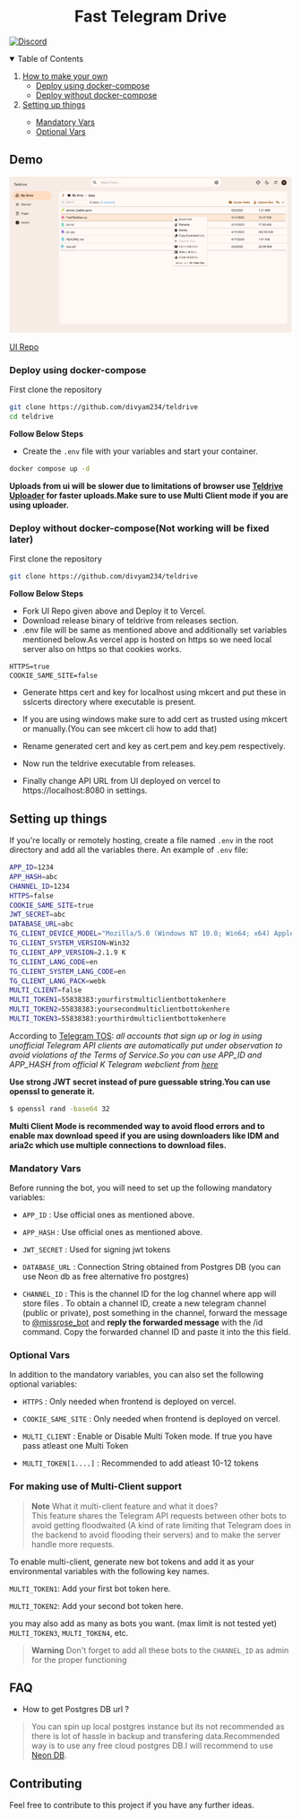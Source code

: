 <h1 align="center"> Fast Telegram Drive</h1>

[![Discord](https://img.shields.io/discord/1142377485737148479?label=discord&logo=discord&style=flat-square&logoColor=white)](https://discord.gg/hfTUKGU2C6)

 
<details open="open">
  <summary>Table of Contents</summary>
  <ol>
    <li>
      <a href="#how-to-make-your-own">How to make your own</a>
      <ul>
        <li><a href="#deploy-using-docker-compose">Deploy using docker-compose</a></li>
       <li><a href="#deploy-without-docker-compose">Deploy without docker-compose</a></li>
      </ul>
    </li>
    <li><a href="#setting-up-things">Setting up things</a></li>
    <ul>
      <li><a href="#mandatory-vars">Mandatory Vars</a></li>
      <li><a href="#optional-vars">Optional Vars</a></li>
    </ul>
  </ol>
</details>

## Demo

![demo](./public/demo.png)

[UI Repo ](https://github.com/divyam234/teldrive-ui)

### Deploy using docker-compose
First clone the repository
```sh
git clone https://github.com/divyam234/teldrive
cd teldrive
```


**Follow Below Steps**

- Create the `.env` file with your variables and start your container.

```sh
docker compose up -d
```

**Uploads from ui will be slower due to limitations of browser use [Teldrive Uploader](https://github.com/divyam234/teldrive-upload) for faster uploads.Make sure to use Multi Client mode if you are using uploader.**

### Deploy without docker-compose(Not working will be fixed later)
First clone the repository
```sh
git clone https://github.com/divyam234/teldrive

```
**Follow Below Steps**

- Fork UI Repo given above and Deploy it to Vercel.
- Download release binary of teldrive from releases section.
- .env file will be same as mentioned above and additionally set variables mentioned below.As vercel app is hosted on https so we need local server also on https so that cookies works.
```shell
HTTPS=true
COOKIE_SAME_SITE=false
```
- Generate https cert and key  for localhost using mkcert and put these in sslcerts directory where executable is present.

- If you are using windows make sure to add cert as trusted using mkcert or manually.(You can see mkcert cli how to add that) 

- Rename generated cert and key as cert.pem and key.pem respectively.

- Now run the teldrive executable from releases.

- Finally change API URL from UI deployed on vercel to https://localhost:8080 in settings.

## Setting up things

If you're locally or remotely hosting, create a file named `.env` in the root directory and add all the variables there.
An example of `.env` file:

```sh
APP_ID=1234
APP_HASH=abc
CHANNEL_ID=1234
HTTPS=false
COOKIE_SAME_SITE=true
JWT_SECRET=abc
DATABASE_URL=abc
TG_CLIENT_DEVICE_MODEL="Mozilla/5.0 (Windows NT 10.0; Win64; x64) AppleWebKit/537.36 (KHTML, like Gecko) Chrome/115.0.0.0 Safari/537.36 Edg/115.0.1901.203" # Any valid  browser user agent here
TG_CLIENT_SYSTEM_VERSION=Win32
TG_CLIENT_APP_VERSION=2.1.9 K
TG_CLIENT_LANG_CODE=en
TG_CLIENT_SYSTEM_LANG_CODE=en
TG_CLIENT_LANG_PACK=webk
MULTI_CLIENT=false
MULTI_TOKEN1=55838383:yourfirstmulticlientbottokenhere
MULTI_TOKEN2=55838383:yoursecondmulticlientbottokenhere
MULTI_TOKEN3=55838383:yourthirdmulticlientbottokenhere
```
According to [Telegram TOS](https://core.telegram.org/api/obtaining_api_id#using-the-api-id): *all accounts that sign up or log in using unofficial Telegram API clients are automatically put under observation to avoid violations of the Terms of Service.So you can use APP_ID and APP_HASH from official K Telegram webclient from [here](https://github.com/morethanwords/tweb/blob/464bc4e76ff6417c7d996cca50c430d89d5d8175/src/config/app.ts#L36)*

**Use strong JWT secret instead of pure guessable string.You can use openssl to generate it.**

```bash
$ openssl rand -base64 32
```


**Multi Client Mode is recommended way to avoid flood errors and to enable max download speed if you are using downloaders like IDM and aria2c which use multiple connections to download files.**
### Mandatory Vars
Before running the bot, you will need to set up the following mandatory variables:

- `APP_ID` : Use official ones as mentioned above.

- `APP_HASH` : Use official ones as mentioned above.

- `JWT_SECRET` : Used for signing jwt tokens

- `DATABASE_URL` : Connection String obtained from Postgres DB (you can use Neon db as free alternative fro postgres)

- `CHANNEL_ID` :  This is the channel ID for the log channel where app will store files . To obtain a channel ID, create a new telegram channel (public or private), post something in the channel, forward the message to [@missrose_bot](https://telegram.dog/MissRose_bot) and **reply the forwarded message** with the /id command. Copy the forwarded channel ID and paste it into the this field.

### Optional Vars
In addition to the mandatory variables, you can also set the following optional variables:
- `HTTPS` : Only needed when frontend is deployed on vercel.

- `COOKIE_SAME_SITE` : Only needed when frontend is deployed on vercel.
- `MULTI_CLIENT` : Enable or Disable Multi Token mode. If true you have pass atleast one Multi Token
- `MULTI_TOKEN[1....]` : Recommended to add atleast 10-12 tokens
### For making use of Multi-Client support

> **Note**
> What it multi-client feature and what it does? <br>
> This feature shares the Telegram API requests between other bots to avoid getting floodwaited (A kind of rate limiting that Telegram does in the backend to avoid flooding their servers) and to make the server handle more requests. <br>

To enable multi-client, generate new bot tokens and add it as your environmental variables with the following key names. 

`MULTI_TOKEN1`: Add your first bot token here.

`MULTI_TOKEN2`: Add your second bot token here.

you may also add as many as bots you want. (max limit is not tested yet)
`MULTI_TOKEN3`, `MULTI_TOKEN4`, etc.

> **Warning**
> Don't forget to add all these bots to the `CHANNEL_ID` as admin for the proper functioning

## FAQ

- How to get Postgres DB url ?
> You can spin up local postgres instance but its not recommended as there is lot of hassle in backup and transfering data.Recommended way is to use any free cloud postgres DB.I will recommend to use [Neon DB](https://neon.tech/).

## Contributing

Feel free to contribute to this project if you have any further ideas.


